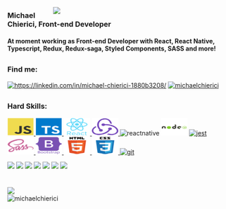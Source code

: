<img align="right" src="https://user-images.githubusercontent.com/78627567/168427335-c142e66d-f7d3-43a8-9d24-8858ef890723.svg" width="400"  > </img>
<h3 align="left">Michael Chierici, Front-end Developer</h3> 
<h4 align="left">At moment working as Front-end Developer with React, React Native, Typescript, Redux, Redux-saga, Styled Components, SASS and more! </h4>

##
<h3 align="left">Find me:</h3>

<p align="left">
<a href="https://linkedin.com/in/michael-chierici-1880b3208/" target="blank"><img align="center" src="https://raw.githubusercontent.com/rahuldkjain/github-profile-readme-generator/master/src/images/icons/Social/linked-in-alt.svg" alt="https://linkedin.com/in/michael-chierici-1880b3208/" height="30" width="40" /></a>
<a href="https://instagram.com/michaelchierici" target="blank"><img align="center" src="https://raw.githubusercontent.com/rahuldkjain/github-profile-readme-generator/master/src/images/icons/Social/instagram.svg" alt="michaelchierici" height="30" width="40" /></a>

 ##
<h3 align="left">Hard Skills:</h3>
<a href="https://developer.mozilla.org/en-US/docs/Web/JavaScript" target="_blank" rel="noreferrer"> <img src="https://raw.githubusercontent.com/devicons/devicon/master/icons/javascript/javascript-original.svg" alt="javascript" width="60"" height="40"/> <a href="https://www.typescriptlang.org/" target="_blank" rel="noreferrer"> <img src="https://raw.githubusercontent.com/devicons/devicon/master/icons/typescript/typescript-original.svg" alt="typescript" width="60" height="40"/> </a> 
<a href="https://reactjs.org/" target="_blank" rel="noreferrer"> <img src="https://raw.githubusercontent.com/devicons/devicon/master/icons/react/react-original-wordmark.svg" alt="react" width="60" height="40"/> </a>  
<a href="https://redux.js.org" target="_blank" rel="noreferrer"> <img src="https://raw.githubusercontent.com/devicons/devicon/master/icons/redux/redux-original.svg" alt="redux" width="60"height="40"/> </a>
<span> <img src="https://reactnative.dev/img/header_logo.svg" alt="reactnative" width="35" height="35"/>
</span>
<span>
<img src="https://raw.githubusercontent.com/devicons/devicon/master/icons/nodejs/nodejs-original-wordmark.svg" alt="nodejs" width="60" height="40"/>
</span>
<a href="https://jestjs.io" target="_blank" rel="noreferrer"> <img src="https://www.vectorlogo.zone/logos/jestjsio/jestjsio-icon.svg" alt="jest" width="40" height="30"/> </a>
<a href="https://sass-lang.com" target="_blank" rel="noreferrer"> <img src="https://raw.githubusercontent.com/devicons/devicon/master/icons/sass/sass-original.svg" alt="sass" width="60" height="40"/> </a> <a href="https://getbootstrap.com" target="_blank" rel="noreferrer"> <img src="https://raw.githubusercontent.com/devicons/devicon/master/icons/bootstrap/bootstrap-plain-wordmark.svg" alt="bootstrap" width="60" height="40"/> </a>  <a href="https://www.w3.org/html/" target="_blank" rel="noreferrer"> <img src="https://raw.githubusercontent.com/devicons/devicon/master/icons/html5/html5-original-wordmark.svg" alt="html5" width="60" height="40"/> </a>  </a> <a href="https://www.w3schools.com/css/" target="_blank" rel="noreferrer"> <img src="https://raw.githubusercontent.com/devicons/devicon/master/icons/css3/css3-original-wordmark.svg" alt="css3" width="60"height="40"/> </a> <a href="https://git-scm.com/" target="_blank" rel="noreferrer"> <img src="https://www.vectorlogo.zone/logos/git-scm/git-scm-icon.svg" alt="git" width="40" height="30"/> </a> <a  href="https://www.postgresql.org" target="_blank" rel="noreferrer"> </p>
<a href="https://user-images.githubusercontent.com/78627567/168427335-c142e66d-f7d3-43a8-9d24-8858ef890723.svg" target="_blank" rel="noreferrer"> </a>


 <div> 
<img src="https://img.shields.io/badge/styledcomponents-DB7093.svg?style=for-the-badge&logo=styled-components&logoColor=white" />
<img src="https://img.shields.io/badge/ReduxSaga-999999.svg?style=for-the-badge&logo=Redux-Saga&logoColor=white" />
<img src="https://img.shields.io/badge/Insomnia-4000BF.svg?style=for-the-badge&logo=Insomnia&logoColor=white" />
<img src="https://img.shields.io/badge/Expo-000020.svg?style=for-the-badge&logo=Expo&logoColor=white" />
<img src="https://img.shields.io/badge/MUI-007FFF.svg?style=for-the-badge&logo=MUI&logoColor=white" />
<img src="https://img.shields.io/badge/Yarn-2C8EBB.svg?style=for-the-badge&logo=Yarn&logoColor=white" />
<img src="https://img.shields.io/badge/npm-CB3837.svg?style=for-the-badge&logo=npm&logoColor=white" />
</div>


#

  <p >&nbsp; <img  align="left" src="https://github-readme-stats.vercel.app/api?username=michaelchierici&theme=algolia" width="380" > </img>
 <img align="left" src="https://github-readme-streak-stats.herokuapp.com/?user=michaelchierici&theme=algolia" alt="michaelchierici" width="380" /></p>
  
  
  




<!---
michaelchierici/michaelchierici is a ✨ special ✨ repository because its `README.md` (this file) appears on your GitHub profile.
You can click the Preview link to take a look at your changes.
--->

